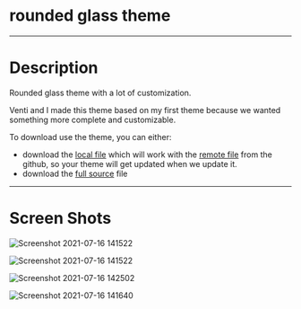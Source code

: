# rounded glass theme


------------------------

# Description

Rounded glass theme with a lot of customization.

Venti and I made this theme based on my first theme because we wanted something more complete and customizable.

To download use the theme, you can either:
- download the [local file](https://github.com/Ventispurr/rounded-glass-theme/blob/main/local_rounded.theme.css) which will work with the [remote file](https://github.com/Ventispurr/rounded-glass-theme/blob/main/remote_rounded.theme.css) from the github, so your theme will get updated when we update it.
- download the [full source](https://github.com/Ventispurr/rounded-glass-theme/blob/main/source_rounded.theme.css) file


------------------------


# Screen Shots
![Screenshot 2021-07-16 141522](https://user-images.githubusercontent.com/81578448/125991932-c299ba95-ddc8-4a96-8500-9d407c496291.png)




![Screenshot 2021-07-16 141522](https://user-images.githubusercontent.com/81578448/125992602-60f3b131-e40a-49ac-94b6-3fcb3c3383d3.png)






![Screenshot 2021-07-16 142502](https://user-images.githubusercontent.com/81578448/125992567-e43918b7-92a4-486f-aba1-4879ef228fff.png)





![Screenshot 2021-07-16 141640](https://user-images.githubusercontent.com/81578448/125992009-4b8fd1f3-65f5-4171-b66b-9df5414b9c6d.png)
